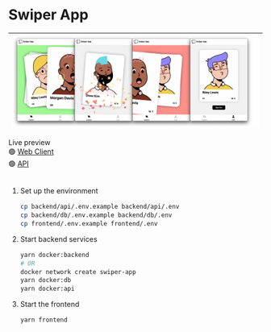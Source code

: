 # Swiper App

<!-- ![](/frontend/public/img-1.png) | ![](/frontend/public/img-2.png) | ![](/frontend/public/img-3.png) | ![](/frontend/public/img-4.png)
-- | -- | -- | -- -->
![](/frontend/public/swiper-app.png) | 
-- | 


Live preview  
🟢 [Web Client](https://swiper-app-client.vercel.app/sign-in)  
🟢 [API](https://swiper-app-api.onrender.com)  
<br />

1. Set up the environment

   ```bash
   cp backend/api/.env.example backend/api/.env
   cp backend/db/.env.example backend/db/.env
   cp frontend/.env.example frontend/.env
   ```

2. Start backend services

   ```bash
   yarn docker:backend
   # OR
   docker network create swiper-app
   yarn docker:db
   yarn docker:api
   ```

3. Start the frontend

   ```bash
   yarn frontend
   ```
